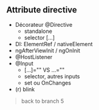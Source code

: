 ## Attribute directive
- Décorateur @Directive
    - standalone
    - selector [...]
- DI: ElementRef / nativeElement
- ngAfterViewInit / ngOnInit
- @HostListener
- @Input
    - [...]="" VS ...=""
    - selector, autres inputs
    - set ou OnChanges
- (r) blink

> back to branch 5
